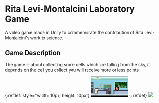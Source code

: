# Rita Levi-Montalcini Laboratory Game

A video game made in Unity to commemorate the
contribution of Rita Levi-Montalcini's work to science.

## Game Description
The game is about collecting some cells which are falling from the sky, it depends on the cell you collect you will receive more or less points

{:refdef: style="width: 10px; height: 10px"}
![Game Image](/documentation/example.png?s=400)
{: refdef}
<img src="https://github.com/DainWs/Rita_Levi-Montalcini_Laboratory_Game/tree/master/documentation/example.png" width="400">
